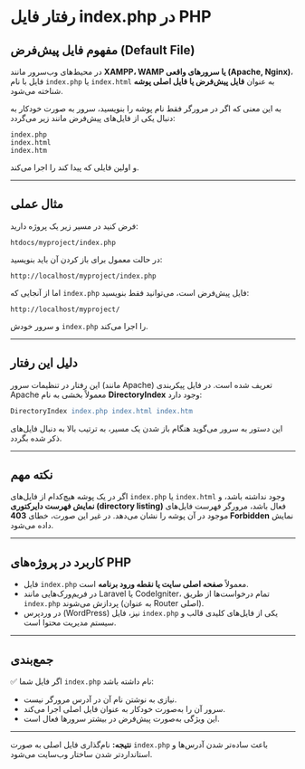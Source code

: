 # رفتار فایل index.php در PHP

## مفهوم فایل پیش‌فرض (Default File)

در محیط‌های وب‌سرور مانند **XAMPP، WAMP یا سرورهای واقعی (Apache, Nginx)**، فایل با نام `index.php` یا `index.html` به عنوان **فایل پیش‌فرض یا فایل اصلی پوشه** شناخته می‌شود.

به این معنی که اگر در مرورگر فقط نام پوشه را بنویسید، سرور به صورت خودکار به دنبال یکی از فایل‌های پیش‌فرض مانند زیر می‌گردد:

```
index.php
index.html
index.htm
```

و اولین فایلی که پیدا کند را اجرا می‌کند.

---

## مثال عملی

فرض کنید در مسیر زیر یک پروژه دارید:

```
htdocs/myproject/index.php
```

در حالت معمول برای باز کردن آن باید بنویسید:

```
http://localhost/myproject/index.php
```

اما از آنجایی که `index.php` فایل پیش‌فرض است، می‌توانید فقط بنویسید:

```
http://localhost/myproject/
```

و سرور خودش `index.php` را اجرا می‌کند.

---

## دلیل این رفتار

این رفتار در تنظیمات سرور (مانند Apache) تعریف شده است. در فایل پیکربندی Apache معمولاً بخشی به نام **DirectoryIndex** وجود دارد:

```apache
DirectoryIndex index.php index.html index.htm
```

این دستور به سرور می‌گوید هنگام باز شدن یک مسیر، به ترتیب بالا به دنبال فایل‌های ذکر شده بگردد.

---

## نکته مهم

اگر در یک پوشه هیچ‌کدام از فایل‌های `index.php` یا `index.html` وجود نداشته باشد، و **نمایش فهرست دایرکتوری (directory listing)** فعال باشد، مرورگر فهرست فایل‌های موجود در آن پوشه را نشان می‌دهد. در غیر این صورت، خطای **403 Forbidden** نمایش داده می‌شود.

---

## کاربرد در پروژه‌های PHP

* فایل `index.php` معمولاً **صفحه اصلی سایت یا نقطه ورود برنامه** است.
* در فریم‌ورک‌هایی مانند Laravel یا CodeIgniter، تمام درخواست‌ها از طریق `index.php` پردازش می‌شوند (به عنوان Router اصلی).
* در وردپرس (WordPress) نیز، فایل `index.php` یکی از فایل‌های کلیدی قالب و سیستم مدیریت محتوا است.

---

## جمع‌بندی

✅ اگر فایل شما `index.php` نام داشته باشد:

* نیازی به نوشتن نام آن در آدرس مرورگر نیست.
* سرور آن را به‌صورت خودکار به عنوان فایل اصلی اجرا می‌کند.
* این ویژگی به‌صورت پیش‌فرض در بیشتر سرورها فعال است.

---

**نتیجه:** نام‌گذاری فایل اصلی به صورت `index.php` باعث ساده‌تر شدن آدرس‌ها و استانداردتر شدن ساختار وب‌سایت می‌شود.
